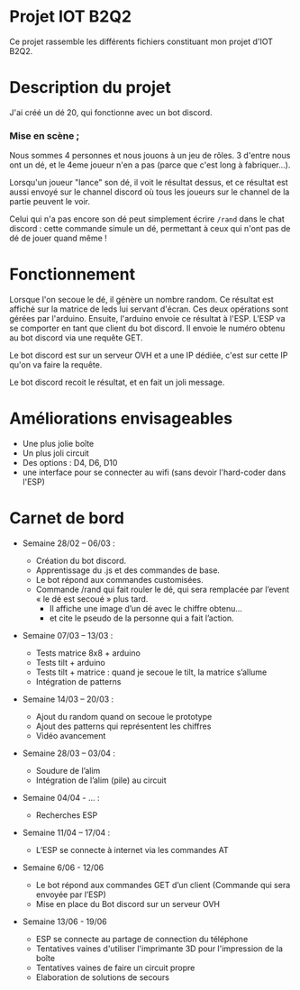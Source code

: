   

# Projet IOT B2Q2

Ce projet rassemble les différents fichiers constituant mon projet d'IOT B2Q2.

#

# Description du projet

J'ai créé un dé 20, qui fonctionne avec un bot discord.

### **Mise en scène ;**

Nous sommes 4 personnes et nous jouons à un jeu de rôles. 3 d'entre nous ont un dé, et le 4eme joueur n'en a pas (parce que c'est long à fabriquer...).

Lorsqu'un joueur "lance" son dé, il voit le résultat dessus, et ce résultat est aussi envoyé sur le channel discord où tous les joueurs sur le channel de la partie peuvent le voir.

Celui qui n'a pas encore son dé peut simplement écrire `/rand` dans le chat discord : cette commande simule un dé, permettant à ceux qui n'ont pas de dé de jouer quand même !
  
#

# Fonctionnement

Lorsque l'on secoue le dé, il génère un nombre random. Ce résultat est affiché sur la matrice de leds lui servant d'écran. Ces deux opérations sont gérées par l'arduino. Ensuite, l'arduino envoie ce résultat à l'ESP. L'ESP va se comporter en tant que client du bot discord. Il envoie le numéro obtenu au bot discord via une requête GET.

Le bot discord est sur un serveur OVH et a une IP dédiée, c'est sur cette IP qu'on va faire la requête.

Le bot discord recoit le résultat, et en fait un joli message.

# 

# Améliorations envisageables
 - Une plus jolie boîte
 - Un plus joli circuit
 - Des options : D4, D6, D10
 - une interface pour se connecter au wifi (sans devoir l'hard-coder dans l'ESP)

 #

 # Carnet de bord

* Semaine 28/02 – 06/03 :
    -	Création du bot discord. 
    -	Apprentissage du .js et des commandes de base. 
    -	Le bot répond aux commandes customisées.
    -	Commande /rand qui fait rouler le dé, qui sera remplacée par l’event « le dé est secoué » plus tard. 
        - Il affiche une image d’un dé avec le chiffre obtenu…
        - et cite le pseudo de la personne qui a fait l’action.

* Semaine 07/03 – 13/03 :
    -	Tests matrice 8x8 + arduino
    -	Tests tilt + arduino
    -	Tests tilt + matrice : quand je secoue le tilt, la matrice s’allume
    -	Intégration de patterns  

* Semaine 14/03 – 20/03 :
    -	Ajout du random quand on secoue le prototype
    -	Ajout des patterns qui représentent les chiffres
    -	Vidéo avancement  

* Semaine 28/03 – 03/04 : 
    -	Soudure de l’alim
    -	Intégration de l’alim (pile) au circuit

* Semaine 04/04 - … : 
    -	Recherches ESP

* Semaine 11/04 – 17/04 : 
    -	L’ESP se connecte à internet via les commandes AT

* Semaine 6/06 - 12/06
    -	Le bot répond aux commandes GET d’un client (Commande qui sera envoyée par l’ESP)
    -	Mise en place du Bot discord sur un serveur OVH  


* Semaine 13/06 - 19/06
    - ESP se connecte au partage de connection du téléphone
    - Tentatives vaines d'utiliser l'imprimante 3D pour l'impression de la boîte
    - Tentatives vaines de faire un circuit propre
    - Elaboration de solutions de secours
